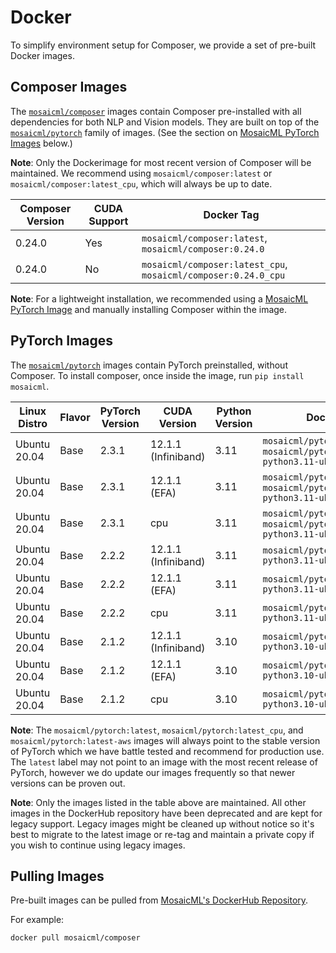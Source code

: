 # Docker

To simplify environment setup for Composer, we provide a set of pre-built Docker images.

## Composer Images

The [`mosaicml/composer`](https://hub.docker.com/r/mosaicml/composer) images contain Composer pre-installed with
all dependencies for both NLP and Vision models. They are built on top of the
[`mosaicml/pytorch`](https://hub.docker.com/r/mosaicml/pytorch) family of images.
(See the section on [MosaicML PyTorch Images](#pytorch-images) below.)

**Note**: Only the Dockerimage for most recent version of Composer will be maintained. We recommend using
`mosaicml/composer:latest` or `mosaicml/composer:latest_cpu`, which will always be up to date.

<!-- BEGIN_COMPOSER_BUILD_MATRIX -->
| Composer Version   | CUDA Support   | Docker Tag                                                     |
|--------------------|----------------|----------------------------------------------------------------|
| 0.24.0             | Yes            | `mosaicml/composer:latest`, `mosaicml/composer:0.24.0`         |
| 0.24.0             | No             | `mosaicml/composer:latest_cpu`, `mosaicml/composer:0.24.0_cpu` |
<!-- END_COMPOSER_BUILD_MATRIX -->

**Note**: For a lightweight installation, we recommended using a [MosaicML PyTorch Image](#pytorch-images) and manually
installing Composer within the image.

## PyTorch Images

The [`mosaicml/pytorch`](https://hub.docker.com/r/mosaicml/pytorch) images contain PyTorch preinstalled, without Composer.
To install composer, once inside the image, run `pip install mosaicml`.

<!-- BEGIN_PYTORCH_BUILD_MATRIX -->
| Linux Distro   | Flavor   | PyTorch Version   | CUDA Version        | Python Version   | Docker Tags                                                                              |
|----------------|----------|-------------------|---------------------|------------------|------------------------------------------------------------------------------------------|
| Ubuntu 20.04   | Base     | 2.3.1             | 12.1.1 (Infiniband) | 3.11             | `mosaicml/pytorch:latest`, `mosaicml/pytorch:2.3.1_cu121-python3.11-ubuntu20.04`         |
| Ubuntu 20.04   | Base     | 2.3.1             | 12.1.1 (EFA)        | 3.11             | `mosaicml/pytorch:latest-aws`, `mosaicml/pytorch:2.3.1_cu121-python3.11-ubuntu20.04-aws` |
| Ubuntu 20.04   | Base     | 2.3.1             | cpu                 | 3.11             | `mosaicml/pytorch:latest_cpu`, `mosaicml/pytorch:2.3.1_cpu-python3.11-ubuntu20.04`       |
| Ubuntu 20.04   | Base     | 2.2.2             | 12.1.1 (Infiniband) | 3.11             | `mosaicml/pytorch:2.2.2_cu121-python3.11-ubuntu20.04`                                    |
| Ubuntu 20.04   | Base     | 2.2.2             | 12.1.1 (EFA)        | 3.11             | `mosaicml/pytorch:2.2.2_cu121-python3.11-ubuntu20.04-aws`                                |
| Ubuntu 20.04   | Base     | 2.2.2             | cpu                 | 3.11             | `mosaicml/pytorch:2.2.2_cpu-python3.11-ubuntu20.04`                                      |
| Ubuntu 20.04   | Base     | 2.1.2             | 12.1.1 (Infiniband) | 3.10             | `mosaicml/pytorch:2.1.2_cu121-python3.10-ubuntu20.04`                                    |
| Ubuntu 20.04   | Base     | 2.1.2             | 12.1.1 (EFA)        | 3.10             | `mosaicml/pytorch:2.1.2_cu121-python3.10-ubuntu20.04-aws`                                |
| Ubuntu 20.04   | Base     | 2.1.2             | cpu                 | 3.10             | `mosaicml/pytorch:2.1.2_cpu-python3.10-ubuntu20.04`                                      |
<!-- END_PYTORCH_BUILD_MATRIX -->

**Note**: The `mosaicml/pytorch:latest`, `mosaicml/pytorch:latest_cpu`, and `mosaicml/pytorch:latest-aws`
images will always point to the stable version of PyTorch which we have battle tested and recommend for production use.  The `latest` label
may not point to an image with the most recent release of PyTorch, however we do update our images frequently so that newer versions can
be proven out.

**Note**: Only the images listed in the table above are maintained.  All other images in the DockerHub repository have been deprecated
and are kept for legacy support.  Legacy images might be cleaned up without notice so it's best to migrate to the latest image or re-tag and maintain
a private copy if you wish to continue using legacy images.

## Pulling Images

Pre-built images can be pulled from [MosaicML's DockerHub Repository](https://hub.docker.com/u/mosaicml).

For example:

<!--pytest.mark.skip-->
```bash
docker pull mosaicml/composer
```
